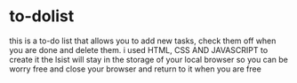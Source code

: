 # to-dolist
this is a to-do list that allows you to add new tasks, check them off when you are done and delete them. i used HTML, CSS AND JAVASCRIPT to create it 
the lsist will stay in the storage of your local browser so you can be worry free and close  your browser and return to it when you are free
